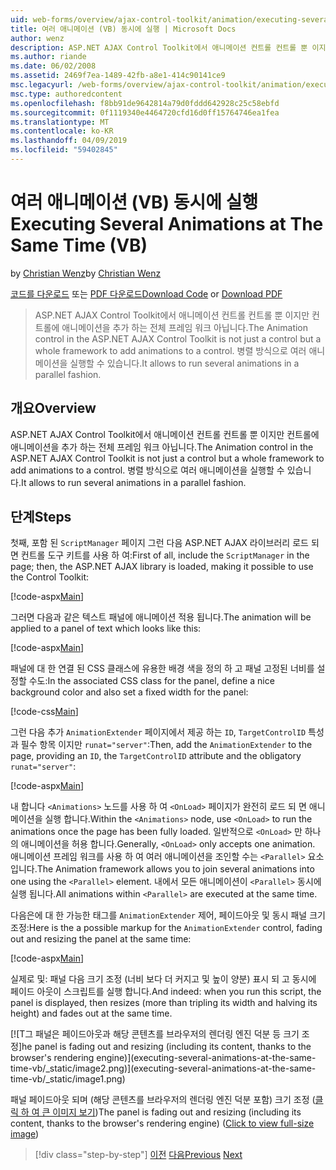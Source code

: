 ```yaml
---
uid: web-forms/overview/ajax-control-toolkit/animation/executing-several-animations-at-the-same-time-vb
title: 여러 애니메이션 (VB) 동시에 실행 | Microsoft Docs
author: wenz
description: ASP.NET AJAX Control Toolkit에서 애니메이션 컨트롤 컨트롤 뿐 이지만 컨트롤에 애니메이션을 추가 하는 전체 프레임 워크 아닙니다. 떨어져서를 실행할 수 있도록 하는 중...
ms.author: riande
ms.date: 06/02/2008
ms.assetid: 2469f7ea-1489-42fb-a8e1-414c90141ce9
msc.legacyurl: /web-forms/overview/ajax-control-toolkit/animation/executing-several-animations-at-the-same-time-vb
msc.type: authoredcontent
ms.openlocfilehash: f8bb91de9642814a79d0fddd642928c25c58ebfd
ms.sourcegitcommit: 0f1119340e4464720cfd16d0ff15764746ea1fea
ms.translationtype: MT
ms.contentlocale: ko-KR
ms.lasthandoff: 04/09/2019
ms.locfileid: "59402845"
---
```

# <a name="executing-several-animations-at-the-same-time-vb"></a><span data-ttu-id="b5fc8-104">여러 애니메이션 (VB) 동시에 실행</span><span class="sxs-lookup"><span data-stu-id="b5fc8-104">Executing Several Animations at The Same Time (VB)</span></span>

<span data-ttu-id="b5fc8-105">by [Christian Wenz](https://github.com/wenz)</span><span class="sxs-lookup"><span data-stu-id="b5fc8-105">by [Christian Wenz](https://github.com/wenz)</span></span>

<span data-ttu-id="b5fc8-106">[코드를 다운로드](http://download.microsoft.com/download/f/9/a/f9a26acd-8df4-4484-8a18-199e4598f411/Animation2.vb.zip) 또는 [PDF 다운로드](http://download.microsoft.com/download/6/7/1/6718d452-ff89-4d3f-a90e-c74ec2d636a3/animation2VB.pdf)</span><span class="sxs-lookup"><span data-stu-id="b5fc8-106">[Download Code](http://download.microsoft.com/download/f/9/a/f9a26acd-8df4-4484-8a18-199e4598f411/Animation2.vb.zip) or [Download PDF](http://download.microsoft.com/download/6/7/1/6718d452-ff89-4d3f-a90e-c74ec2d636a3/animation2VB.pdf)</span></span>

> <span data-ttu-id="b5fc8-107">ASP.NET AJAX Control Toolkit에서 애니메이션 컨트롤 컨트롤 뿐 이지만 컨트롤에 애니메이션을 추가 하는 전체 프레임 워크 아닙니다.</span><span class="sxs-lookup"><span data-stu-id="b5fc8-107">The Animation control in the ASP.NET AJAX Control Toolkit is not just a control but a whole framework to add animations to a control.</span></span> <span data-ttu-id="b5fc8-108">병렬 방식으로 여러 애니메이션을 실행할 수 있습니다.</span><span class="sxs-lookup"><span data-stu-id="b5fc8-108">It allows to run several animations in a parallel fashion.</span></span>


## <a name="overview"></a><span data-ttu-id="b5fc8-109">개요</span><span class="sxs-lookup"><span data-stu-id="b5fc8-109">Overview</span></span>

<span data-ttu-id="b5fc8-110">ASP.NET AJAX Control Toolkit에서 애니메이션 컨트롤 컨트롤 뿐 이지만 컨트롤에 애니메이션을 추가 하는 전체 프레임 워크 아닙니다.</span><span class="sxs-lookup"><span data-stu-id="b5fc8-110">The Animation control in the ASP.NET AJAX Control Toolkit is not just a control but a whole framework to add animations to a control.</span></span> <span data-ttu-id="b5fc8-111">병렬 방식으로 여러 애니메이션을 실행할 수 있습니다.</span><span class="sxs-lookup"><span data-stu-id="b5fc8-111">It allows to run several animations in a parallel fashion.</span></span>

## <a name="steps"></a><span data-ttu-id="b5fc8-112">단계</span><span class="sxs-lookup"><span data-stu-id="b5fc8-112">Steps</span></span>

<span data-ttu-id="b5fc8-113">첫째, 포함 된 `ScriptManager` 페이지 그런 다음 ASP.NET AJAX 라이브러리 로드 되 면 컨트롤 도구 키트를 사용 하 여:</span><span class="sxs-lookup"><span data-stu-id="b5fc8-113">First of all, include the `ScriptManager` in the page; then, the ASP.NET AJAX library is loaded, making it possible to use the Control Toolkit:</span></span>

[!code-aspx[Main](executing-several-animations-at-the-same-time-vb/samples/sample1.aspx)]

<span data-ttu-id="b5fc8-114">그러면 다음과 같은 텍스트 패널에 애니메이션 적용 됩니다.</span><span class="sxs-lookup"><span data-stu-id="b5fc8-114">The animation will be applied to a panel of text which looks like this:</span></span>

[!code-aspx[Main](executing-several-animations-at-the-same-time-vb/samples/sample2.aspx)]

<span data-ttu-id="b5fc8-115">패널에 대 한 연결 된 CSS 클래스에 유용한 배경 색을 정의 하 고 패널 고정된 너비를 설정할 수도:</span><span class="sxs-lookup"><span data-stu-id="b5fc8-115">In the associated CSS class for the panel, define a nice background color and also set a fixed width for the panel:</span></span>

[!code-css[Main](executing-several-animations-at-the-same-time-vb/samples/sample3.css)]

<span data-ttu-id="b5fc8-116">그런 다음 추가 `AnimationExtender` 페이지에서 제공 하는 `ID`, `TargetControlID` 특성과 필수 항목 이지만 `runat="server"`:</span><span class="sxs-lookup"><span data-stu-id="b5fc8-116">Then, add the `AnimationExtender` to the page, providing an `ID`, the `TargetControlID` attribute and the obligatory `runat="server"`:</span></span>

[!code-aspx[Main](executing-several-animations-at-the-same-time-vb/samples/sample4.aspx)]

<span data-ttu-id="b5fc8-117">내 합니다 `<Animations>` 노드를 사용 하 여 `<OnLoad>` 페이지가 완전히 로드 되 면 애니메이션을 실행 합니다.</span><span class="sxs-lookup"><span data-stu-id="b5fc8-117">Within the `<Animations>` node, use `<OnLoad>` to run the animations once the page has been fully loaded.</span></span> <span data-ttu-id="b5fc8-118">일반적으로 `<OnLoad>` 만 하나의 애니메이션을 허용 합니다.</span><span class="sxs-lookup"><span data-stu-id="b5fc8-118">Generally, `<OnLoad>` only accepts one animation.</span></span> <span data-ttu-id="b5fc8-119">애니메이션 프레임 워크를 사용 하 여 여러 애니메이션을 조인할 수는 `<Parallel>` 요소입니다.</span><span class="sxs-lookup"><span data-stu-id="b5fc8-119">The Animation framework allows you to join several animations into one using the `<Parallel>` element.</span></span> <span data-ttu-id="b5fc8-120">내에서 모든 애니메이션이 `<Parallel>` 동시에 실행 됩니다.</span><span class="sxs-lookup"><span data-stu-id="b5fc8-120">All animations within `<Parallel>` are executed at the same time.</span></span>

<span data-ttu-id="b5fc8-121">다음은에 대 한 가능한 태그를 `AnimationExtender` 제어, 페이드아웃 및 동시 패널 크기 조정:</span><span class="sxs-lookup"><span data-stu-id="b5fc8-121">Here is the a possible markup for the `AnimationExtender` control, fading out and resizing the panel at the same time:</span></span>

[!code-aspx[Main](executing-several-animations-at-the-same-time-vb/samples/sample5.aspx)]

<span data-ttu-id="b5fc8-122">실제로 및: 패널 다음 크기 조정 (너비 보다 더 커지고 및 높이 양분) 표시 되 고 동시에 페이드 아웃이 스크립트를 실행 합니다.</span><span class="sxs-lookup"><span data-stu-id="b5fc8-122">And indeed: when you run this script, the panel is displayed, then resizes (more than tripling its width and halving its height) and fades out at the same time.</span></span>


[![T<span data-ttu-id="b5fc8-123">그 패널은 페이드아웃과 해당 콘텐츠를 브라우저의 렌더링 엔진 덕분 등 크기 조정]</span><span class="sxs-lookup"><span data-stu-id="b5fc8-123">he panel is fading out and resizing (including its content, thanks to the browser's rendering engine)]</span></span>(executing-several-animations-at-the-same-time-vb/_static/image2.png)](executing-several-animations-at-the-same-time-vb/_static/image1.png)

<span data-ttu-id="b5fc8-124">패널 페이드아웃 되며 (해당 콘텐츠를 브라우저의 렌더링 엔진 덕분 포함) 크기 조정 ([클릭 하 여 큰 이미지 보기](executing-several-animations-at-the-same-time-vb/_static/image3.png))</span><span class="sxs-lookup"><span data-stu-id="b5fc8-124">The panel is fading out and resizing (including its content, thanks to the browser's rendering engine) ([Click to view full-size image](executing-several-animations-at-the-same-time-vb/_static/image3.png))</span></span>

> [!div class="step-by-step"]
> <span data-ttu-id="b5fc8-125">[이전](adding-animation-to-a-control-vb.md)
> [다음](executing-several-animations-after-each-other-vb.md)</span><span class="sxs-lookup"><span data-stu-id="b5fc8-125">[Previous](adding-animation-to-a-control-vb.md)
[Next](executing-several-animations-after-each-other-vb.md)</span></span>
